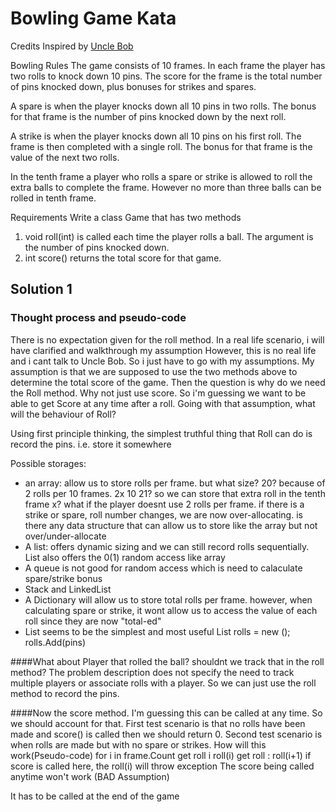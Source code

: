 # Bowling Game Kata

Credits
Inspired by [Uncle Bob](http://www.butunclebob.com/ArticleS.UncleBob.TheBowlingGameKata)

Bowling Rules
The game consists of 10 frames. In each frame the player has two rolls to knock down 10 pins. The score for the frame is the total number of pins knocked down, plus bonuses for strikes and spares.

A spare is when the player knocks down all 10 pins in two rolls. The bonus for that frame is the number of pins knocked down by the next roll.

A strike is when the player knocks down all 10 pins on his first roll. The frame is then completed with a single roll. The bonus for that frame is the value of the next two rolls.

In the tenth frame a player who rolls a spare or strike is allowed to roll the extra balls to complete the frame. However no more than three balls can be rolled in tenth frame.

Requirements
Write a class Game that has two methods

1. void roll(int) is called each time the player rolls a ball. The argument is the number of pins knocked down.
2. int score() returns the total score for that game.

## Solution 1

### Thought process and pseudo-code
There is no expectation given for the roll method.
In a real life scenario, i will have clarified and walkthrough my assumption
However, this is no real life and i cant talk to Uncle Bob.
So i just have to go with my assumptions.
My assumption is that we are supposed to use the two methods above to 
determine the total score of the game.
Then the question is why do we need the Roll method. Why not just use score.
So i'm guessing we want to be able to get Score at any time after a roll.
Going with that assumption, what will the behaviour of Roll?

Using first principle thinking, the simplest truthful thing that Roll can do
is record the pins. i.e. store it somewhere

Possible storages: 
 - an array: allow us to store rolls per frame. but what size? 
20? because of 2 rolls per 10 frames. 2x 10
21? so we can store that extra roll in the tenth frame
x? what if the player doesnt use 2 rolls per frame. if there is a strike or spare, roll number changes,
we are now over-allocating.
is there any data structure that can allow us to store like the array but not over/under-allocate
 - A list: offers dynamic sizing and we can still record rolls sequentially. 
List also offers the 0(1) random access like array
 - A queue is not good for random access which is need to calaculate spare/strike bonus
 - Stack and LinkedList 
 - A Dictionary will allow us to store total rolls per frame. however, when calculating spare or strike,
it wont allow us to access the value of each roll since they are now "total-ed"
 - List seems to be the simplest and most useful
List<int> rolls = new (); rolls.Add(pins)

####What about Player that rolled the ball? shouldnt we track that in the roll method?
The problem description does not specify the need to track multiple players or associate rolls with a player.
So we can just use the roll method to record the pins.

####Now the score method.
I'm guessing this can be called at any time. So we should account for that.
First test scenario is that no rolls have been made and score() is called then we should return 0.
Second test scenario is when rolls are made but with no spare or strikes.
How will this work(Pseudo-code)
for i in frame.Count
  get roll i roll(i)
   get roll :  roll(i+1)
if score is called here, the roll(i) will throw exception 
The score being called anytime won't work (BAD Assumption)

It has to be called at the end of the game
